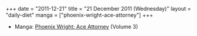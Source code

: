 +++
date = "2011-12-21"
title = "21 December 2011 (Wednesday)"
layout = "daily-diet"
manga = ["phoenix-wright-ace-attorney"]
+++

<ul>
<li class="entry manga">Manga: <a href="/manga/phoenix-wright-ace-attorney">Phoenix Wright: Ace Attorney</a> (Volume 3)</li>
</ul>